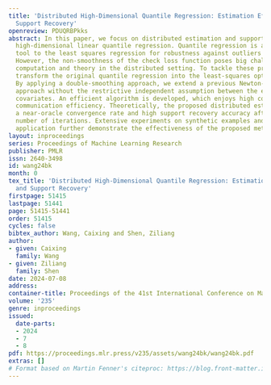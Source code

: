 ```yaml
---
title: 'Distributed High-Dimensional Quantile Regression: Estimation Efficiency and
  Support Recovery'
openreview: PDUQRBPkks
abstract: In this paper, we focus on distributed estimation and support recovery for
  high-dimensional linear quantile regression. Quantile regression is a popular alternative
  tool to the least squares regression for robustness against outliers and data heterogeneity.
  However, the non-smoothness of the check loss function poses big challenges to both
  computation and theory in the distributed setting. To tackle these problems, we
  transform the original quantile regression into the least-squares optimization.
  By applying a double-smoothing approach, we extend a previous Newton-type distributed
  approach without the restrictive independent assumption between the error term and
  covariates. An efficient algorithm is developed, which enjoys high computation and
  communication efficiency. Theoretically, the proposed distributed estimator achieves
  a near-oracle convergence rate and high support recovery accuracy after a constant
  number of iterations. Extensive experiments on synthetic examples and a real data
  application further demonstrate the effectiveness of the proposed method.
layout: inproceedings
series: Proceedings of Machine Learning Research
publisher: PMLR
issn: 2640-3498
id: wang24bk
month: 0
tex_title: 'Distributed High-Dimensional Quantile Regression: Estimation Efficiency
  and Support Recovery'
firstpage: 51415
lastpage: 51441
page: 51415-51441
order: 51415
cycles: false
bibtex_author: Wang, Caixing and Shen, Ziliang
author:
- given: Caixing
  family: Wang
- given: Ziliang
  family: Shen
date: 2024-07-08
address:
container-title: Proceedings of the 41st International Conference on Machine Learning
volume: '235'
genre: inproceedings
issued:
  date-parts:
  - 2024
  - 7
  - 8
pdf: https://proceedings.mlr.press/v235/assets/wang24bk/wang24bk.pdf
extras: []
# Format based on Martin Fenner's citeproc: https://blog.front-matter.io/posts/citeproc-yaml-for-bibliographies/
---
```

